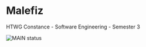 # Malefiz
HTWG Constance - Software Engineering - Semester 3

![MAIN status](https://github.com/Erik-Hoffmann/Malefiz/actions/workflows/scala.yml/badge.svg)

